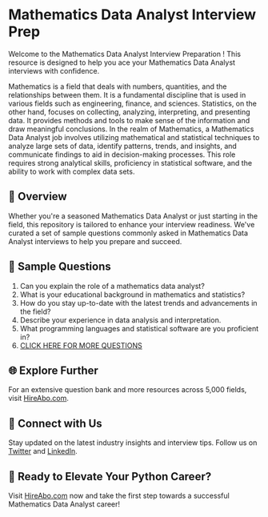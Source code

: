 # Mathematics Data Analyst Interview Prep

Welcome to the Mathematics Data Analyst Interview Preparation ! This resource is designed to help you ace your Mathematics Data Analyst interviews with confidence.

Mathematics is a field that deals with numbers, quantities, and the relationships between them. It is a fundamental discipline that is used in various fields such as engineering, finance, and sciences. Statistics, on the other hand, focuses on collecting, analyzing, interpreting, and presenting data. It provides methods and tools to make sense of the information and draw meaningful conclusions. In the realm of Mathematics, a Mathematics Data Analyst job involves utilizing mathematical and statistical techniques to analyze large sets of data, identify patterns, trends, and insights, and communicate findings to aid in decision-making processes. This role requires strong analytical skills, proficiency in statistical software, and the ability to work with complex data sets.

## 🚀 Overview

Whether you're a seasoned Mathematics Data Analyst or just starting in the field, this repository is tailored to enhance your interview readiness. We've curated a set of sample questions commonly asked in Mathematics Data Analyst interviews to help you prepare and succeed.

## 📝 Sample Questions

1. Can you explain the role of a mathematics data analyst?
2. What is your educational background in mathematics and statistics?
3. How do you stay up-to-date with the latest trends and advancements in the field?
4. Describe your experience in data analysis and interpretation.
5. What programming languages and statistical software are you proficient in?
6. [CLICK HERE FOR MORE QUESTIONS](https://hireabo.com/job/19_0_28/Mathematics%20Data%20Analyst)

## 🌐 Explore Further

For an extensive question bank and more resources across 5,000 fields, visit [HireAbo.com](https://www.hireabo.com).

## 📱 Connect with Us

Stay updated on the latest industry insights and interview tips. Follow us on [Twitter](https://twitter.com/hireabo) and [LinkedIn](https://www.linkedin.com/in/hire-abo-3609972a8/).

## 🚀 Ready to Elevate Your Python Career?

Visit [HireAbo.com](https://www.hireabo.com) now and take the first step towards a successful Mathematics Data Analyst career!